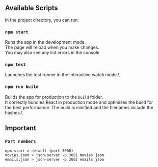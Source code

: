 ## Available Scripts

In the project directory, you can run:

### `npm start`

Runs the app in the development mode.\
The page will reload when you make changes.\
You may also see any lint errors in the console.

### `npm test`

Launches the test runner in the interactive watch mode.\

### `npm run build`

Builds the app for production to the `build` folder.\
It correctly bundles React in production mode and optimizes the build for the best performance.
The build is minified and the filenames include the hashes.\

## Important

### `Port numbers`

```
npm start > default (port 3000)
movies.json > json-server -p 3001 movies.json
emails.json > json-server -p 3002 emails.json
```
